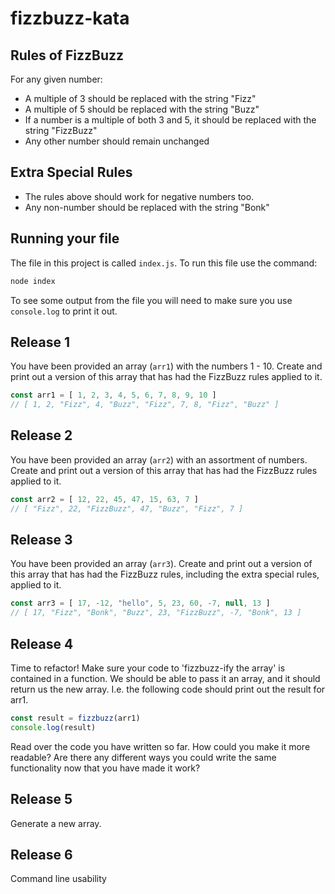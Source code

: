 # fizzbuzz-kata

## Rules of FizzBuzz

For any given number:
- A multiple of 3 should be replaced with the string "Fizz"
- A multiple of 5 should be replaced with the string "Buzz"
- If a number is a multiple of both 3 and 5, it should be replaced with the string "FizzBuzz"
- Any other number should remain unchanged

## Extra Special Rules
- The rules above should work for negative numbers too.
- Any non-number should be replaced with the string "Bonk"

## Running your file

The file in this project is called `index.js`. To run this file use the command:

```sh
node index
```

To see some output from the file you will need to make sure you use `console.log` to print it out.

## Release 1

You have been provided an array (`arr1`) with the numbers 1 - 10. Create and print out a version of this array that has had the FizzBuzz rules applied to it.

```js
const arr1 = [ 1, 2, 3, 4, 5, 6, 7, 8, 9, 10 ]
// [ 1, 2, "Fizz", 4, "Buzz", "Fizz", 7, 8, "Fizz", "Buzz" ]
```

## Release 2

You have been provided an array (`arr2`) with an assortment of numbers. Create and print out a version of this array that has had the FizzBuzz rules applied to it.

```js
const arr2 = [ 12, 22, 45, 47, 15, 63, 7 ]
// [ "Fizz", 22, "FizzBuzz", 47, "Buzz", "Fizz", 7 ]
```

## Release 3

You have been provided an array (`arr3`). Create and print out a version of this array that has had the FizzBuzz rules, including the extra special rules, applied to it.

```js
const arr3 = [ 17, -12, "hello", 5, 23, 60, -7, null, 13 ]
// [ 17, "Fizz", "Bonk", "Buzz", 23, "FizzBuzz", -7, "Bonk", 13 ]
```

## Release 4

Time to refactor! Make sure your code to 'fizzbuzz-ify the array' is contained in a function. We should be able to pass it an array, and it should return us the new array. I.e. the following code should print out the result for arr1.

```js
const result = fizzbuzz(arr1)
console.log(result)
```

Read over the code you have written so far. How could you make it more readable? Are there any different ways you could write the same functionality now that you have made it work?

## Release 5

Generate a new array.

## Release 6

Command line usability
